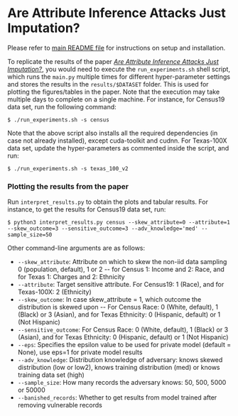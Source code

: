 # Are Attribute Inference Attacks Just Imputation?

Please refer to [main README file](../README.md) for instructions on setup and installation.

To replicate the results of the paper [*Are Attribute Inference Attacks Just Imputation?*](https://arxiv.org/abs/2005.10881), you would need to execute the `run_experiments.sh` shell script, which runs the `main.py` multiple times for different hyper-parameter settings and stores the results in the `results/$DATASET` folder. This is used for plotting the figures/tables in the paper. Note that the execution may take multiple days to complete on a single machine. For instance, for Census19 data set, run the following command:
```
$ ./run_experiments.sh -s census
```
Note that the above script also installs all the required dependencies (in case not already installed), except cuda-toolkit and cudnn. For Texas-100X data set, update the hyper-parameters as commented inside the script, and run:
```
$ ./run_experiments.sh -s texas_100_v2
```


### Plotting the results from the paper 

Run `interpret_results.py` to obtain the plots and tabular results. For instance, to get the results for Census19 data set, run:
```
$ python3 interpret_results.py census --skew_attribute=0 --attribute=1 --skew_outcome=3 --sensitive_outcome=3 --adv_knowledge='med' --sample_size=50
```    

Other command-line arguments are as follows: 
- `--skew_attribute`: Attribute on which to skew the non-iid data sampling 0 (population, default), 1 or 2 -- for Census 1: Income and 2: Race, and for Texas 1: Charges and 2: Ethnicity
- `--attribute`: Target sensitive attribute. For Census19: 1 (Race), and for Texas-100X: 2 (Ethnicity)
- `--skew_outcome`: In case skew_attribute = 1, which outcome the distribution is skewed upon -- For Census Race: 0 (White, default), 1 (Black) or 3 (Asian), and for Texas Ethnicity: 0 (Hispanic, default) or 1 (Not Hispanic)
- `--sensitive_outcome`: For Census Race: 0 (White, default), 1 (Black) or 3 (Asian), and for Texas Ethnicity: 0 (Hispanic, default) or 1 (Not Hispanic)
- `--eps`: Specifies the epsilon value to be used for private model (default = None), use eps=1 for private model results
- `--adv_knowledge`: Distribution knowledge of adversary: knows skewed distribution (low or low2), knows training distribution (med) or knows training data set (high)
- `--sample_size`: How many records the adversary knows: 50, 500, 5000 or 50000
- `--banished_records`: Whether to get results from model trained after removing vulnerable records
